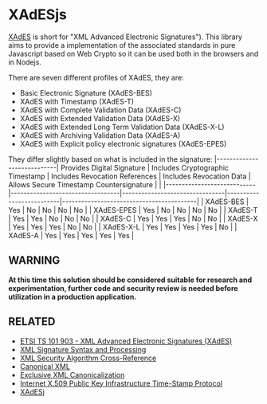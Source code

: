# XAdESjs

[XAdES](https://en.wikipedia.org/wiki/XAdES) is short for "XML Advanced Electronic Signatures"). This library aims to provide a implementation of the associated standards in pure Javascript based on Web Crypto so it can be used both in the browsers and in Nodejs.

There are seven different profiles of XAdES, they are:
- Basic Electronic Signature (XAdES-BES)
- XAdES with Timestamp (XAdES-T)
- XAdES with Complete Validation Data (XAdES-C)
- XAdES with Extended Validation Data (XAdES-X)
- XAdES with Extended Long Term Validation Data (XAdES-X-L)
- XAdES with Archiving Validation Data (XAdES-A)
- XAdES with Explicit policy electronic signatures (XAdES-EPES)

They differ slightly based on what is included in the signature:
|----------------------------| Provides Digital Signature | Includes Cryptographic Timestamp | Includes Revocation References | Includes Revocation Data | Allows Secure Timestamp Countersignature |     |
|----------------------------|----------------------------------|--------------------------------|--------------------------|------------------------------------------|
| XAdES-BES                  | Yes                              | No                             | No                       | No                                       | No  |
| XAdES-EPES                 | Yes                              | No                             | No                       | No                                       | No  |
| XAdES-T                    | Yes                              | Yes                            | No                       | No                                       | No  |
| XAdES-C                    | Yes                              | Yes                            | Yes                      | No                                       | No  |
| XAdES-X                    | Yes                              | Yes                            | Yes                      | No                                       | No  |
| XAdES-X-L                  | Yes                              | Yes                            | Yes                      | Yes                                      | No  |
| XAdES-A                    | Yes                              | Yes                            | Yes                      | Yes                                      | Yes |


## WARNING

**At this time this solution should be considered suitable for research and experimentation, further code and security review is needed before utilization in a production application.**

## RELATED
- [ETSI TS 101 903 - XML Advanced Electronic Signatures (XAdES)](http://www.etsi.org/deliver/etsi_ts/101900_101999/101903/01.04.01_60/ts_101903v010401p.pdf)
- [XML Signature Syntax and Processing](https://www.w3.org/TR/xmldsig-core/)
- [XML Security Algorithm Cross-Reference](https://tools.ietf.org/html/rfc6931)
- [Canonical XML](https://www.w3.org/TR/xml-c14n)
- [Exclusive XML Canonicalization](https://www.w3.org/TR/xml-exc-c14n/)
- [Internet X.509 Public Key Infrastructure Time-Stamp Protocol](https://www.ietf.org/rfc/rfc3161.txt)
- [XAdESj](https://github.com/luisgoncalves/xades4j)
